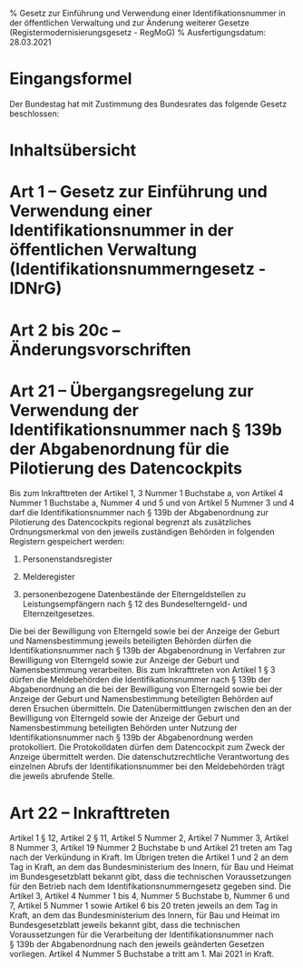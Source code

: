 % Gesetz zur Einführung und Verwendung einer Identifikationsnummer in der öffentlichen Verwaltung und zur Änderung weiterer Gesetze  (Registermodernisierungsgesetz - RegMoG)
% Ausfertigungsdatum: 28.03.2021
 
# Eingangsformel

Der Bundestag hat mit Zustimmung des Bundesrates das folgende Gesetz beschlossen:

# Inhaltsübersicht

# Art 1 – Gesetz zur Einführung und Verwendung einer Identifikationsnummer in der öffentlichen Verwaltung (Identifikationsnummerngesetz - IDNrG)

# Art 2 bis 20c – Änderungsvorschriften

# Art 21 – Übergangsregelung zur Verwendung der Identifikationsnummer nach § 139b der Abgabenordnung für die Pilotierung des Datencockpits

Bis zum Inkrafttreten der Artikel 1, 3 Nummer 1 Buchstabe a, von Artikel 4 Nummer 1 Buchstabe a, Nummer 4 und 5 und von Artikel 5 Nummer 3 und 4 darf die Identifikationsnummer nach § 139b der Abgabenordnung zur Pilotierung des Datencockpits regional begrenzt als zusätzliches Ordnungsmerkmal von den jeweils zuständigen Behörden in folgenden Registern gespeichert werden:

1. Personenstandsregister

2. Melderegister

3. personenbezogene Datenbestände der Elterngeldstellen zu Leistungsempfängern nach § 12 des Bundeselterngeld- und Elternzeitgesetzes.

Die bei der Bewilligung von Elterngeld sowie bei der Anzeige der Geburt und Namensbestimmung jeweils beteiligten Behörden dürfen die Identifikationsnummer nach § 139b der Abgabenordnung in Verfahren zur Bewilligung von Elterngeld sowie zur Anzeige der Geburt und Namensbestimmung verarbeiten. Bis zum Inkrafttreten von Artikel 1 § 3 dürfen die Meldebehörden die Identifikationsnummer nach § 139b der Abgabenordnung an die bei der Bewilligung von Elterngeld sowie bei der Anzeige der Geburt und Namensbestimmung beteiligten Behörden auf deren Ersuchen übermitteln. Die Datenübermittlungen zwischen den an der Bewilligung von Elterngeld sowie der Anzeige der Geburt und Namensbestimmung beteiligten Behörden unter Nutzung der Identifikationsnummer nach § 139b der Abgabenordnung werden protokolliert. Die Protokolldaten dürfen dem Datencockpit zum Zweck der Anzeige übermittelt werden. Die datenschutzrechtliche Verantwortung des einzelnen Abrufs der Identifikationsnummer bei den Meldebehörden trägt die jeweils abrufende Stelle.

# Art 22 – Inkrafttreten

Artikel 1 § 12, Artikel 2 § 11, Artikel 5 Nummer 2, Artikel 7 Nummer 3, Artikel 8 Nummer 3, Artikel 19 Nummer 2 Buchstabe b und Artikel 21 treten am Tag nach der Verkündung in Kraft. Im Übrigen treten die Artikel 1 und 2 an dem Tag in Kraft, an dem das Bundesministerium des Innern, für Bau und Heimat im Bundesgesetzblatt bekannt gibt, dass die technischen Voraussetzungen für den Betrieb nach dem Identifikationsnummerngesetz gegeben sind. Die Artikel 3, Artikel 4 Nummer 1 bis 4, Nummer 5 Buchstabe b, Nummer 6 und 7, Artikel 5 Nummer 1 sowie Artikel 6 bis 20 treten jeweils an dem Tag in Kraft, an dem das Bundesministerium des Innern, für Bau und Heimat im Bundesgesetzblatt jeweils bekannt gibt, dass die technischen Voraussetzungen für die Verarbeitung der Identifikationsnummer nach § 139b der Abgabenordnung nach den jeweils geänderten Gesetzen vorliegen. Artikel 4 Nummer 5 Buchstabe a tritt am 1. Mai 2021 in Kraft.
